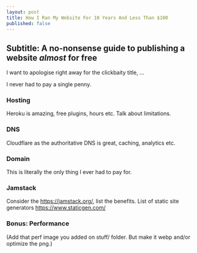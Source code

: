 ```yaml
---
layout: post
title: How I Ran My Website For 10 Years And Less Than $100
published: false
---
```


## Subtitle: A no-nonsense guide to publishing a website _almost_ for free

I want to apologise right away for the clickbaity title, ...

I never had to pay a single penny.

### Hosting

Heroku is amazing, free plugins, hours etc. Talk about limitations.

### DNS

Cloudflare as the authoritative DNS is great, caching, analytics etc.

### Domain

This is literally the only thing I ever had to pay for.

### Jamstack

Consider the https://jamstack.org/, list the benefits.
List of static site generators https://www.staticgen.com/

### Bonus: Performance

(Add that perf image you added on stuff/ folder. But make it webp and/or optimize the png.)
